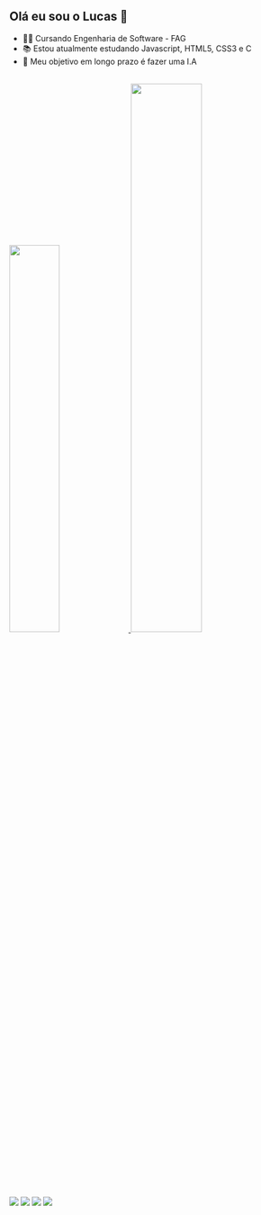 ## Olá eu sou o Lucas 👋

- 👨‍💻 Cursando Engenharia de Software - FAG
- 📚 Estou atualmente estudando Javascript, HTML5, CSS3 e C
- 🤖 Meu objetivo em longo prazo é fazer uma I.A
<br>
<div>
  <a href="https://github.com/Lucasleallopes">
  <img width="42%" src="https://github-readme-stats.vercel.app/api?username=Lucasleallopes&show_icons=true&theme=tokyonight&include_all_commits=true&count_private=true"/>
  <img width="50%" src="https://github-readme-stats.vercel.app/api/top-langs/?username=Lucasleallopes&layout=compact&langs_count=7&theme=tokyonight"/>
</div>
 
  ##
 
<div> 
   <a href="https://www.youtube.com/channel/UCo3wiEV19C4tF8FX8YlNZMw" target="_blank"><img src="https://img.shields.io/badge/YouTube-FF0000?style=for-the-badge&logo=youtube&logoColor=white" target="_blank"></a>
  <a href="https://instagram.com/_lucasleallopes" target="_blank"><img src="https://img.shields.io/badge/-Instagram-%23E4405F?style=for-the-badge&logo=instagram&logoColor=white" target="_blank"></a>
  <a href="https://www.linkedin.com/in/lucas-l-lopes-24b2b8229" target="_blank"><img src="https://img.shields.io/badge/-LinkedIn-%230077B5?style=for-the-badge&logo=linkedin&logoColor=white" target="_blank"></a>
   <a href = "mailto:lucasrodrigoleallopes2014@gmail.com"><img src="https://img.shields.io/badge/-Gmail-%23333?style=for-the-badge&logo=gmail&logoColor=white" target="_blank"</a>
</div>

